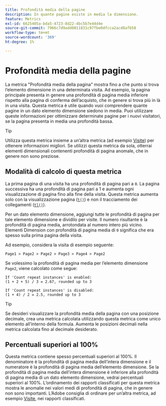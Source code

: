 ```yaml
---
title: Profondità media della pagine
description: In quante pagine esiste in media la dimensione.
feature: Metrics
exl-id: 6625405a-bda5-4723-8d22-4bc5b7e44d4e
source-git-commit: 7966c7d9add0011831c97fbe0dfcca2acd8afb58
workflow-type: tm+mt
source-wordcount: '369'
ht-degree: 1%

---
```


# Profondità media della pagine

La metrica &quot;Profondità media della pagina&quot; mostra fino a che punto si trova l’elemento dimensione in una determinata visita. Ad esempio, la pagina principale presenta in genere una profondità di pagina media inferiore rispetto alla pagina di conferma dell’acquisto, che in genere si trova più in là in una visita. Questa metrica è utile quando vuoi comprendere quante pagine in un dato elemento dimensione siedono in media. Puoi utilizzare queste informazioni per ottimizzare determinate pagine per i nuovi visitatori, se la pagina presenta in media una profondità bassa.

>[!TIP]
>
>Utilizza questa metrica insieme a un’altra metrica (ad esempio [Visite](visits.md)) per ottenere informazioni migliori. Se utilizzi questa metrica da sola, otterrai elementi dimensionali contenenti profondità di pagina anomale, che in genere non sono preziose.

## Modalità di calcolo di questa metrica

La prima pagina di una visita ha una profondità di pagina pari a `0`. La pagina successiva ha una profondità di pagina pari a 1 e aumenta ogni visualizzazione di pagina fino alla fine della visita. Questa metrica aumenta solo con la visualizzazione pagina ([`t()`](/help/implement/vars/functions/t-method.md)) e non il tracciamento dei collegamenti ([`tl()`](/help/implement/vars/functions/tl-method.md)).

Per un dato elemento dimensione, aggiungi tutte le profondità di pagina per tale elemento dimensione e dividilo per visite. Il numero risultante è la profondità di pagina media, arrotondata al numero intero più vicino. Elementi Dimension con profondità di pagina media di `0` significa che era spesso sulla prima pagina della visita.

Ad esempio, considera la visita di esempio seguente:

```text
Page1 > Page2 > Page2 > Page3 > Page4 > Page2
```

Se volessimo la profondità di pagina media per l’elemento dimensione `Page2`, viene calcolato come segue:

```text
If 'Count repeat instances' is enabled:
(1 + 2 + 5) / 3 = 2.67, rounded up to 3

If 'Count repeat instances' is disabled:
(1 + 4) / 2 = 2.5, rounded up to 3
```

>[!TIP]
>
>Se desideri visualizzare la profondità media della pagina con una posizione decimale, crea una metrica calcolata utilizzando questa metrica come unico elemento all’interno della formula. Aumenta le posizioni decimali nella metrica calcolata fino al decimale desiderato.

## Percentuali superiori al 100%

Questa metrica contiene spesso percentuali superiori al 100%. Il denominatore è la profondità di pagina media dell’intera dimensione e il numeratore è la profondità di pagina media dell’elemento dimensione. Se la profondità di pagina media dell’intera dimensione è inferiore alla profondità di pagina media di un dato elemento dimensione, vedrai percentuali superiori al 100%. L’ordinamento dei rapporti classificati per questa metrica mostra le anomalie nei valori medi di profondità di pagina, che in genere non sono importanti. L’Adobe consiglia di ordinare per un’altra metrica, ad esempio [Visite](visits.md), nei rapporti classificati.
